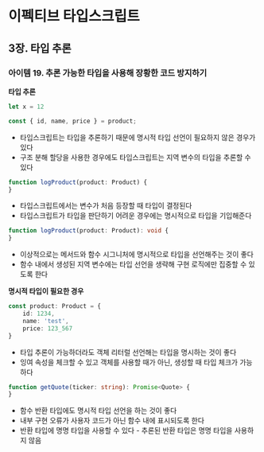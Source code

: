 # 이펙티브 타입스크립트
## 3장. 타입 추론
### 아이템 19. 추론 가능한 타입을 사용해 장황한 코드 방지하기
**타입 추론**
```typescript
let x = 12

const { id, name, price } = product;
```
- 타입스크립트는 타입을 추론하기 때문에 명시적 타입 선언이 필요하지 않은 경우가 있다
- 구조 분해 할당을 사용한 경우에도 타입스크립트는 지역 변수의 타입을 추론할 수 있다

```typescript
function logProduct(product: Product) {
}
```
- 타입스크립트에서는 변수가 처음 등장할 때 타입이 결정된다
- 타입스크립트가 타입을 판단하기 어려운 경우에는 명시적으로 타입을 기입해준다

```typescript
function logProduct(product: Product): void {
}
```
- 이상적으로는 메서드와 함수 시그니처에 명시적으로 타입을 선언해주는 것이 좋다
- 함수 내에서 생성된 지역 변수에는 타입 선언을 생략해 구현 로직에만 집중할 수 있도록 한다

**명시적 타입이 필요한 경우**
```typescript
const product: Product = {
    id: 1234,
    name: 'test',
    price: 123_567
}
```
- 타입 추론이 가능하더라도 객체 리터럴 선언해는 타입을 명시하는 것이 좋다
- 잉여 속성을 체크할 수 있고 객체를 사용할 때가 아닌, 생성할 때 타입 체크가 가능하다

```typescript
function getQuote(ticker: string): Promise<Quote> {
}
```
- 함수 반환 타입에도 명시적 타입 선언을 하는 것이 좋다
- 내부 구현 오류가 사용자 코드가 아닌 함수 내에 표시되도록 한다
- 반환 타입에 명명 타입을 사용할 수 있다 - 추론된 반환 타입은 명명 타입을 사용하지 않음

